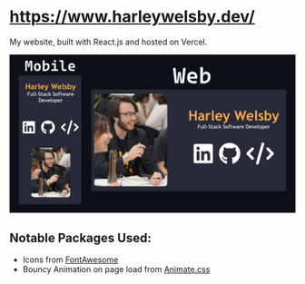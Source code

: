 # https://www.harleywelsby.dev/

My website, built with React.js and hosted on Vercel.

![Demo](websiteDemo.png "WebsiteDemo")

## Notable Packages Used:

- Icons from <a href="https://fontawesome.com/">FontAwesome</a>
- Bouncy Animation on page load from <a href="https://animate.style/">Animate.css</a>
